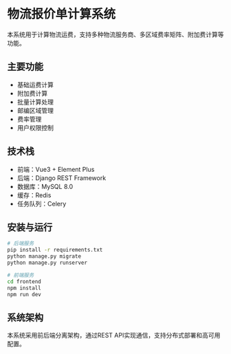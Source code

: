 # 物流报价单计算系统

本系统用于计算物流运费，支持多种物流服务商、多区域费率矩阵、附加费计算等功能。

## 主要功能

- 基础运费计算
- 附加费计算
- 批量计算处理
- 邮编区域管理
- 费率管理
- 用户权限控制

## 技术栈

- 前端：Vue3 + Element Plus
- 后端：Django REST Framework
- 数据库：MySQL 8.0
- 缓存：Redis
- 任务队列：Celery

## 安装与运行

```bash
# 后端服务
pip install -r requirements.txt
python manage.py migrate
python manage.py runserver

# 前端服务
cd frontend
npm install
npm run dev
```

## 系统架构

本系统采用前后端分离架构，通过REST API实现通信，支持分布式部署和高可用配置。 